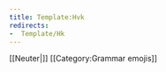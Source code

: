 ```yaml
---
title: Template:Hvk
redirects:
-  Template/Hk
---
```


[[Neuter|<span title="Neuter (hvorugkyn)" class='emoji neuter singular'></span>]]<noinclude>
[[Category:Grammar emojis]]
</noinclude>